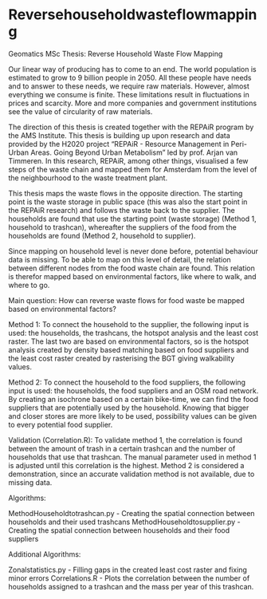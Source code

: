# Reversehouseholdwasteflowmapping
Geomatics MSc Thesis: Reverse Household Waste Flow Mapping

Our linear way of producing has to come to an end. The world population is estimated to grow to 9 billion people in 2050. All these people have needs and to answer to these needs, we require raw materials. However, almost everything we consume is finite. These limitations result in fluctuations in prices and scarcity. More and more companies and government institutions see the value of circularity of raw materials. 

The direction of this thesis is created together with the REPAiR program by the AMS Institute. This thesis is building up upon research and data provided by the H2020 project “REPAiR - Resource Management in Peri-Urban Areas. Going Beyond Urban Metabolism” led by prof. Arjan van Timmeren. In this research, REPAiR, among other things, visualised a few steps of the waste chain and mapped them for Amsterdam from the level of the neighbourhood to the waste treatment plant. 

This thesis maps the waste flows in the opposite direction. The starting point is the waste storage in public space (this was also the start point in the REPAiR research) and follows the waste back to the supplier. The households are found that use the starting point (waste storage) (Method 1, household to trashcan), whereafter the suppliers of the food from the households are found (Method 2, household to supplier).

Since mapping on household level is never done before, potential behaviour data is missing. To be able to map on this level of detail, the relation between different nodes from the food waste chain are found. This relation is therefor mapped based on environmental factors, like where to walk, and where to go. 

Main question: How can reverse waste flows for food waste be mapped based on environmental factors?

Method 1:
To connect the household to the supplier, the following input is used: the households, the trashcans, the hotspot analysis and the least cost raster. The last two are based on environmental factors, so is the hotspot analysis created by density based matching based on food suppliers and the least cost raster created by rasterising the BGT giving walkability values.  

Method 2:
To connect the household to the food suppliers, the following input is used: the households, the food suppliers and an OSM road network. By creating an isochrone based on a certain bike-time, we can find the food suppliers that are potentially used by the household. Knowing that bigger and closer stores are more likely to be used, possibility values can be given to every potential food supplier.

Validation (Correlation.R):
To validate method 1, the correlation is found between the amount of trash in a certain trashcan and the number of households that use that trashcan. The manual parameter used in method 1 is adjusted until this correlation is the highest. Method 2 is considered a demonstration, since an accurate validation method is not available, due to missing data.


Algorithms:

MethodHouseholdtotrashcan.py - Creating the spatial connection between households and their used trashcans
MethodHouseholdtosupplier.py - Creating the spatial connection between households and their food suppliers

Additional Algorithms:

Zonalstatistics.py - Filling gaps in the created least cost raster and fixing minor errors
Correlations.R - Plots the correlation between the number of households assigned to a trashcan and the mass per year of this trashcan.


